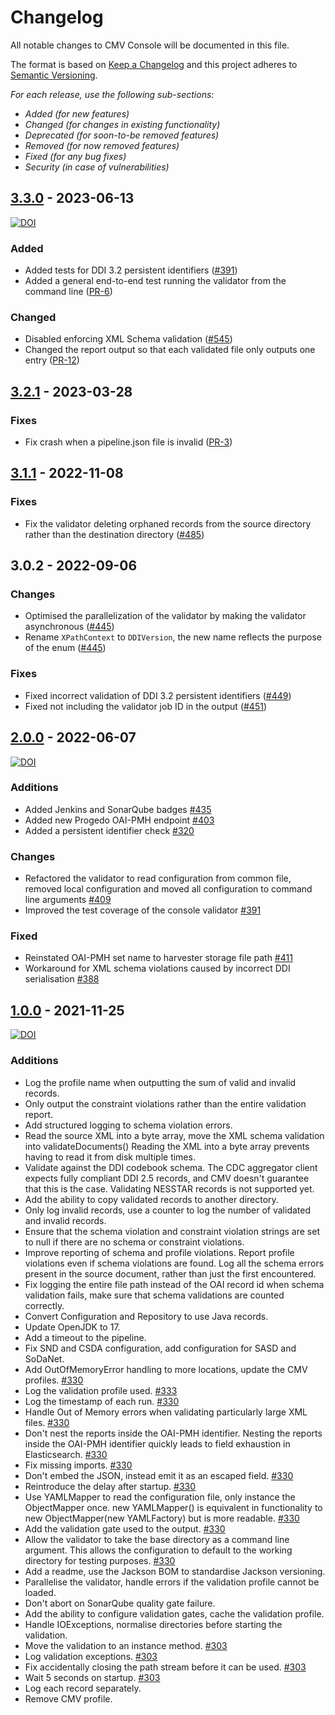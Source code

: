# Changelog

All notable changes to CMV Console will be documented in this file.

The format is based on [Keep a Changelog](http://keepachangelog.com/en/1.0.0/)
and this project adheres to [Semantic Versioning](http://semver.org/spec/v2.0.0.html).

*For each release, use the following sub-sections:*

- *Added (for new features)*
- *Changed (for changes in existing functionality)*
- *Deprecated (for soon-to-be removed features)*
- *Removed (for now removed features)*
- *Fixed (for any bug fixes)*
- *Security (in case of vulnerabilities)*

## [3.3.0] - 2023-06-13

[![DOI](https://zenodo.org/badge/DOI/10.5281/zenodo.8021255.svg)](https://doi.org/10.5281/zenodo.8021255)

### Added

- Added tests for DDI 3.2 persistent identifiers ([#391](https://github.com/cessda/cessda.cdc.versions/issues/391))
- Added a general end-to-end test running the validator from the command
  line ([PR-6](https://github.com/cessda/cessda.cmv.console/pull/6))

### Changed

- Disabled enforcing XML Schema validation ([#545](https://github.com/cessda/cessda.cdc.versions/issues/545))
- Changed the report output so that each validated file only outputs one
  entry ([PR-12](https://github.com/cessda/cessda.cmv.console/pull/12))

## [3.2.1] - 2023-03-28

### Fixes

- Fix crash when a pipeline.json file is invalid ([PR-3](https://github.com/cessda/cessda.cmv.console/pull/3))

## [3.1.1] - 2022-11-08

### Fixes

- Fix the validator deleting orphaned records from the source directory rather than the destination
  directory ([#485](https://github.com/cessda/cessda.cdc.versions/issues/485))

## 3.0.2 - 2022-09-06

### Changes

- Optimised the parallelization of the validator by making the validator
  asynchronous ([#445](https://github.com/cessda/cessda.cdc.versions/issues/445))
- Rename `XPathContext` to `DDIVersion`, the new name reflects the purpose of the
  enum ([#445](https://github.com/cessda/cessda.cdc.versions/issues/445))

### Fixes

- Fixed incorrect validation of DDI 3.2 persistent identifiers ([#449](https://github.com/cessda/cessda.cdc.versions/issues/449))
- Fixed not including the validator job ID in the output ([#451](https://github.com/cessda/cessda.cdc.versions/issues/451))

## [2.0.0] - 2022-06-07

[![DOI](https://zenodo.org/badge/DOI/10.5281/zenodo.6577771.svg)](https://doi.org/10.5281/zenodo.6577771)

### Additions

- Added Jenkins and SonarQube badges [#435](https://github.com/cessda/cessda.cdc.versions/issues/435)
- Added new Progedo OAI-PMH endpoint [#403](https://github.com/cessda/cessda.cdc.versions/issues/403)
- Added a persistent identifier check [#320](https://github.com/cessda/cessda.cdc.versions/issues/320)

### Changes

- Refactored the validator to read configuration from common file, removed local configuration and moved all configuration to command line arguments [#409](https://github.com/cessda/cessda.cdc.versions/issues/409)
- Improved the test coverage of the console validator [#391](https://github.com/cessda/cessda.cdc.versions/issues/391)

### Fixed

- Reinstated OAI-PMH set name to harvester storage file path [#411](https://github.com/cessda/cessda.cdc.versions/issues/411)
- Workaround for XML schema violations caused by incorrect DDI serialisation [#388](https://github.com/cessda/cessda.cdc.versions/issues/388)

## [1.0.0] - 2021-11-25

[![DOI](https://zenodo.org/badge/DOI/10.5281/zenodo.5711087.svg)](https://doi.org/10.5281/zenodo.5711087)

### Additions

- Log the profile name when outputting the sum of valid and invalid records.
- Only output the constraint violations rather than the entire validation report.
- Add structured logging to schema violation errors.
- Read the source XML into a byte array, move the XML schema validation into validateDocuments() Reading the XML into a byte array prevents having to read it from disk multiple times.
- Validate against the DDI codebook schema. The CDC aggregator client expects fully compliant DDI 2.5 records, and CMV doesn't guarantee that this is the case. Validating NESSTAR records is not supported yet.
- Add the ability to copy validated records to another directory.
- Only log invalid records, use a counter to log the number of validated and invalid records.
- Ensure that the schema violation and constraint violation strings are set to null if there are no schema or constraint violations.
- Improve reporting of schema and profile violations. Report profile violations even if schema violations are found. Log all the schema errors present in the source document, rather than just the first encountered.
- Fix logging the entire file path instead of the OAI record id when schema validation fails, make sure that schema validations are counted correctly.
- Convert Configuration and Repository to use Java records.
- Update OpenJDK to 17.
- Add a timeout to the pipeline.
- Fix SND and CSDA configuration, add configuration for SASD and SoDaNet.
- Add OutOfMemoryError handling to more locations, update the CMV profiles. [#330](https://github.com/cessda/cessda.cdc.versions/issues/330)
- Log the validation profile used. [#333](https://github.com/cessda/cessda.cdc.versions/issues/333)
- Log the timestamp of each run. [#330](https://github.com/cessda/cessda.cdc.versions/issues/330)
- Handle Out of Memory errors when validating particularly large XML files. [#330](https://github.com/cessda/cessda.cdc.versions/issues/330)
- Don't nest the reports inside the OAI-PMH identifier. Nesting the reports inside the OAI-PMH identifier quickly leads to field exhaustion in Elasticsearch. [#330](https://github.com/cessda/cessda.cdc.versions/issues/330)
- Fix missing imports. [#330](https://github.com/cessda/cessda.cdc.versions/issues/330)
- Don't embed the JSON, instead emit it as an escaped field. [#330](https://github.com/cessda/cessda.cdc.versions/issues/330)
- Reintroduce the delay after startup. [#330](https://github.com/cessda/cessda.cdc.versions/issues/330)
- Use YAMLMapper to read the configuration file, only instance the ObjectMapper once. new YAMLMapper() is equivalent in functionality to new ObjectMapper(new YAMLFactory) but is more readable. [#330](https://github.com/cessda/cessda.cdc.versions/issues/330)
- Add the validation gate used to the output. [#330](https://github.com/cessda/cessda.cdc.versions/issues/330)
- Allow the validator to take the base directory as a command line argument. This allows the configuration to default to the working directory for testing purposes. [#330](https://github.com/cessda/cessda.cdc.versions/issues/330)
- Add a readme, use the Jackson BOM to standardise Jackson versioning.
- Parallelise the validator, handle errors if the validation profile cannot be loaded.
- Don't abort on SonarQube quality gate failure.
- Add the ability to configure validation gates, cache the validation profile.
- Handle IOExceptions, normalise directories before starting the validation.
- Move the validation to an instance method. [#303](https://github.com/cessda/cessda.cdc.versions/issues/303)
- Log validation exceptions. [#303](https://github.com/cessda/cessda.cdc.versions/issues/303)
- Fix accidentally closing the path stream before it can be used. [#303](https://github.com/cessda/cessda.cdc.versions/issues/303)
- Wait 5 seconds on startup. [#303](https://github.com/cessda/cessda.cdc.versions/issues/303)
- Log each record separately.
- Remove CMV profile.

[3.3.0]: https://github.com/cessda/cessda.cmv.console/releases/tag/3.3.0

[3.2.1]: https://github.com/cessda/cessda.cmv.console/releases/tag/3.2.1
[3.1.1]: https://github.com/cessda/cessda.cmv.console/releases/tag/3.1.1
[2.0.0]: https://github.com/cessda/cessda.cmv.console/releases/tag/2.0.0
[1.0.0]: https://github.com/cessda/cessda.cmv.console/releases/tag/1.0.0
